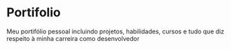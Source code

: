 # Portifolio
Meu portifólio pessoal incluindo projetos, habilidades, cursos e tudo que diz respeito à minha carreira como desenvolvedor 

